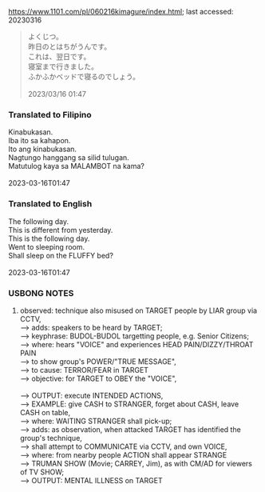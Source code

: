 https://www.1101.com/pl/060216kimagure/index.html;
last accessed: 20230316

> よくじつ。<br/>
> 昨日のとはちがうんです。<br/>
> これは、翌日です。<br/>
> 寝室まで行きました。<br/>
> ふかふかベッドで寝るのでしょう。<br/>
> <br/>
> 2023/03/16 01:47 

### Translated to Filipino

Kinabukasan.<br/>
Iba ito sa kahapon.<br/>
Ito ang kinabukasan.<br/>
Nagtungo hanggang sa silid tulugan.<br/>
Matutulog kaya sa MALAMBOT na kama?<br/>
<br/>
2023-03-16T01:47

### Translated to English

The following day.<br/>
This is different from yesterday.<br/>
This is the following day.<br/>
Went to sleeping room.<br/>
Shall sleep on the FLUFFY bed?<br/>
<br/>
2023-03-16T01:47


### USBONG NOTES

1) observed: technique also misused on TARGET people by LIAR group via CCTV,<br/>
--> adds: speakers to be heard by TARGET;<br/>
--> keyphrase: BUDOL-BUDOL targetting people, e.g. Senior Citizens;<br/>
--> where: hears "VOICE" and experiences HEAD PAIN/DIZZY/THROAT PAIN<br/> 
--> to show group's POWER/"TRUE MESSAGE",<br/>
--> to cause: TERROR/FEAR in TARGET<br/>
--> objective: for TARGET to OBEY the "VOICE",<br/>  
--> OUTPUT: execute INTENDED ACTIONS,<br/>
--> EXAMPLE: give CASH to STRANGER, forget about CASH, leave CASH on table,<br/>
--> where: WAITING STRANGER shall pick-up;<br/>
--> adds: as observation, when attacked TARGET has identified the group's technique,<br/>
--> shall attempt to COMMUNICATE via CCTV, and own VOICE,<br/>
--> where: from nearby people ACTION shall appear STRANGE<br/>
--> TRUMAN SHOW (Movie; CARREY, Jim), as with CM/AD for viewers of TV SHOW;<br/>
--> OUTPUT: MENTAL ILLNESS on TARGET
 
